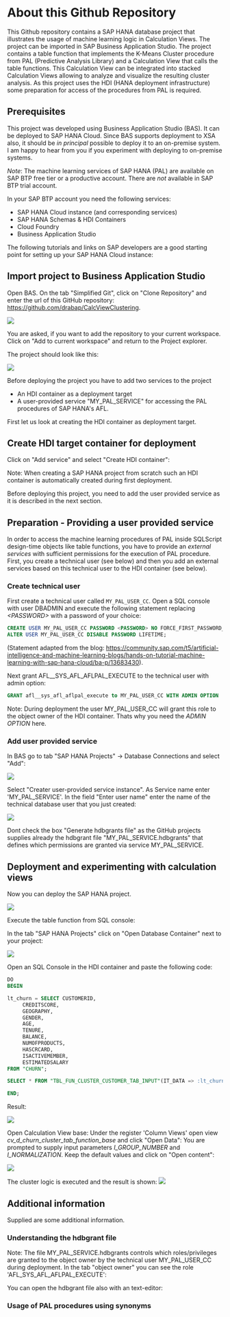 # About this Github Repository

This Github repository contains a SAP HANA database project that illustrates the usage of machine learning logic in Calculation Views. The project can be imported in SAP Business Application Studio. The project contains a table function that implements the K-Means Cluster procedure from PAL (Predictive Analysis Library) and a Calculation View that calls the table functions. This Calculation View can be integrated into stacked Calculation Views allowing to analyze and visualize the resulting cluster analysis.
As this project uses the HDI (HANA deployment infrastructure) some preparation for access of the procedures from PAL is required.

## Prerequisites
This project was developed using Business Application Studio (BAS).
It can be deployed to SAP HANA Cloud. Since BAS supports deployment to XSA also, it should be *in principal* possible to deploy it to an on-premise system. I am happy to hear from you if you experiment with deploying to on-premise systems.

*Note*: The machine learning services of SAP HANA (PAL) are available on SAP BTP free tier or a productive account. There are *not* available in SAP BTP trial account.

In your SAP BTP account you need the following services:

- SAP HANA Cloud instance (and corresponding services)
- SAP HANA Schemas & HDI Containers
- Cloud Foundry
- Business Application Studio

The following tutorials and links on SAP developers are a good starting point for setting up your SAP HANA Cloud instance:



## Import project to Business Application Studio
Open BAS. On the tab "Simplified Git", click on "Clone Repository" and enter the url of this GitHub repository: https://github.com/drabap/CalcViewClustering.

![](BAS_Github_CloneRepository.png)

You are asked, if you want to add the repository to your current workspace. Click on "Add to current workspace" and return to the Project explorer.

The project should look like this:

![](BAS_Project.png)

Before deploying the project you have to add two services to the project

- An HDI container as a deployment target
- A user-provided service "MY_PAL_SERVICE" for accessing the PAL procedures of SAP HANA's AFL.

First let us look at creating the HDI container as deployment target.
## Create HDI target container for deployment

Click on "Add service" and select "Create HDI container":

Note: When creating a SAP HANA project from scratch such an HDI container is automatically created during first deployment.

Before deploying this project, you need to add the user provided service as it is described in the next section.

## Preparation - Providing a user provided service
In order to access the machine learning procedures of PAL inside SQLScript design-time objects like table functions, you have to provide an *external services* with sufficient permissions for the execution of PAL procedure.
First, you create a technical user (see below) and then you add an external services based on this technical user to the HDI container (see below). 


### Create technical user
First create a technical user called ``MY_PAL_USER_CC``. 
Open a SQL console with user DBADMIN and execute the following statement replacing *\<PASSWORD\>* with a password of your choice:

```sql
CREATE USER MY_PAL_USER_CC PASSWORD <PASSWORD> NO FORCE_FIRST_PASSWORD_CHANGE;
ALTER USER MY_PAL_USER_CC DISABLE PASSWORD LIFETIME;
```

(Statement adapted from the blog: https://community.sap.com/t5/artificial-intelligence-and-machine-learning-blogs/hands-on-tutorial-machine-learning-with-sap-hana-cloud/ba-p/13683430).

Next grant AFL__SYS_AFL_AFLPAL_EXECUTE to the technical user with admin option:

```sql
GRANT afl__sys_afl_aflpal_execute to MY_PAL_USER_CC WITH ADMIN OPTION
```
Note: During deployment the user MY_PAL_USER_CC will grant this role to the object owner of the HDI container. Thats why you need the *ADMIN OPTION* here.

### Add user provided service
In BAS go to tab "SAP HANA Projects" -> Database Connections and select "Add":

![](BAS_Add_UserProvidedService.png)

Select "Creater user-provided service instance". As Service name enter 'MY_PAL_SERVICE'.
In the field "Enter user name" enter the name of the technical database user that you just created:

![](BAS_Add_UserProvidedService_Dialog.png)

Dont check the box "Generate hdbgrants file" as the GitHub projects supplies already the hdbgrant file "MY_PAL_SERVICE.hdbgrants" that defines which permissions are granted via service MY_PAL_SERVICE.





## Deployment and experimenting with calculation views
Now you can deploy the SAP HANA project.

![](Deploy_Project.png)

Execute the table function from SQL console:

In the tab "SAP HANA Projects" click on "Open Database Container" next to your project:

![](BAS_OpenHDIContainer.png)

Open an SQL Console in the HDI container and paste the following code:

```sql
DO
BEGIN

lt_churn = SELECT CUSTOMERID,
	 CREDITSCORE,
	 GEOGRAPHY,
	 GENDER,
	 AGE,
	 TENURE,
	 BALANCE,
	 NUMOFPRODUCTS,
	 HASCRCARD,
	 ISACTIVEMEMBER,
	 ESTIMATEDSALARY
FROM "CHURN";

SELECT * FROM "TBL_FUN_CLUSTER_CUSTOMER_TAB_INPUT"(IT_DATA => :lt_churn);

END;

```
Result:

![](DB_Explorer_ResultCluster.png)

Open Calculation View base: 
Under the register 'Column Views' open view *cv_d_churn_cluster_tab_function_base* and click "Open Data":
You are prompted to supply input parameters *I_GROUP_NUMBER* and *I_NORMALIZATION*. Keep the default values and click on "Open content":

![](DB_CalcView_DataPreview.png)

The cluster logic is executed and the result is shown:
![](DB_CalcView_ClusterResult.png)

## Additional information

Supplied are some additional information.

### Understanding the hdbgrant file

Note: The file MY_PAL_SERVICE.hdbgrants controls which roles/privileges are granted to the object owner by the technical user MY_PAL_USER_CC during deployment. In the tab "object owner" you can see the role 'AFL_SYS_AFL_AFLPAL_EXECUTE':

You can open the hdbgrant file also with an text-editor:


### Usage of PAL procedures using synonyms


